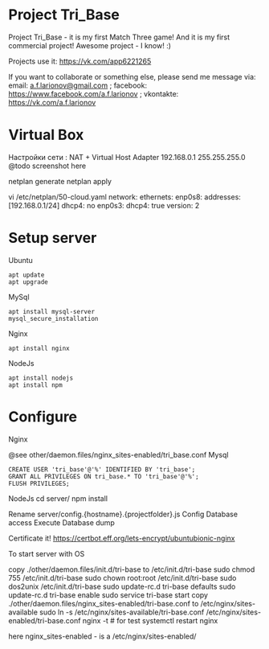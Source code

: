 # Project Tri_Base 

Project Tri_Base - it is my first Match Three game!
And it is my first commercial project!
Awesome project - I know! :)

Projects use it:
 https://vk.com/app6221265

If you want to collaborate or something else, please send me message via:
email: a.f.larionov@gmail.com ;
facebook: https://www.facebook.com/a.f.larionov ;
vkontakte: https://vk.com/a.f.larionov

# Virtual Box 

 Настройки сети : NAT + Virtual Host Adapter 
 192.168.0.1 255.255.255.0
 @todo screenshot here

 netplan generate
 netplan apply
 
 vi /etc/netplan/50-cloud.yaml
 network:
    ethernets:
        enp0s8:
            addresses: [192.168.0.1/24]
            dhcp4: no
        enp0s3:
            dhcp4: true
     version: 2

# Setup server

Ubuntu

    apt update
    apt upgrade
MySql

    apt install mysql-server
    mysql_secure_installation
Nginx

    apt install nginx
        
NodeJs

    apt install nodejs
    apt install npm

# Configure
Nginx
 
 @see other/daemon.files/nginx_sites-enabled/tri_base.conf
Mysql

    CREATE USER 'tri_base'@'%' IDENTIFIED BY 'tri_base';
    GRANT ALL PRIVILEGES ON tri_base.* TO 'tri_base'@'%';
    FLUSH PRIVILEGES;

NodeJs
    cd server/
    npm install
    
Rename server/config.{hostname}.{projectfolder}.js
Config Database access
Execute Database dump

Certificate it!
https://certbot.eff.org/lets-encrypt/ubuntubionic-nginx

To start server with OS

copy ./other/daemon.files/init.d/tri-base to /etc/init.d/tri-base
sudo chmod 755 /etc/init.d/tri-base
sudo chown root:root /etc/init.d/tri-base
sudo dos2unix /etc/init.d/tri-base
sudo update-rc.d tri-base defaults
sudo update-rc.d tri-base enable
sudo service tri-base start
copy ./other/daemon.files/nginx_sites-enabled/tri-base.conf to /etc/nginx/sites-available
sudo ln -s /etc/nginx/sites-available/tri-base.conf /etc/nginx/sites-enabled/tri-base.conf
nginx -t # for test
systemctl restart nginx

here nginx_sites-enabled - is a /etc/nginx/sites-enabled/
